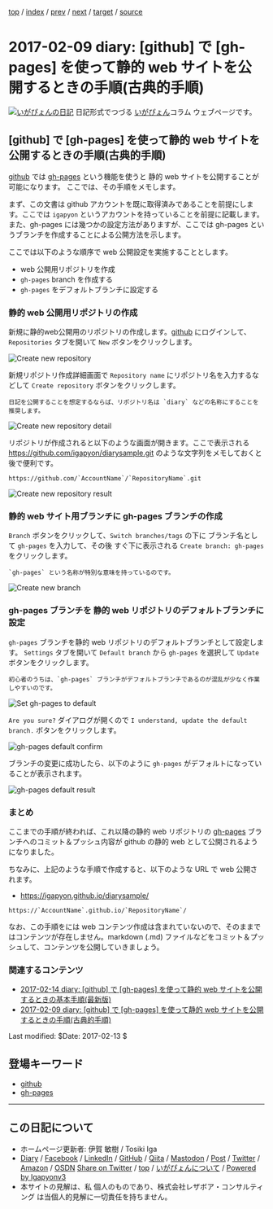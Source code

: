 [top](../index.html) 
 / [index](index.html) 
 / [prev](ig170208.html) 
 / [next](ig170210.html) 
 / [target](https://www.igapyon.jp/igapyon/diary/2017/ig170209.html) 
 / [source](https://github.com/igapyon/diary/blob/master/2017/ig170209.src.md) 

2017-02-09 diary: [github] で [gh-pages] を使って静的 web サイトを公開するときの手順(古典的手順)
=====================================================================================================
[![いがぴょんの日記](https://www.igapyon.jp/igapyon/diary/images/iga200306s.jpg "いがぴょん")](https://www.igapyon.jp/igapyon/diary/memo/memoigapyon.html) 日記形式でつづる [いがぴょん](https://www.igapyon.jp/igapyon/diary/memo/memoigapyon.html)コラム ウェブページです。

## [github] で [gh-pages] を使って静的 web サイトを公開するときの手順(古典的手順)

[github](../keyword/github.html) では [gh-pages](../keyword/gh-pages.html) という機能を使うと 静的 web サイトを公開することが可能になります。
ここでは、その手順をメモします。

まず、この文書は github アカウントを既に取得済みであることを前提にします。ここでは `igapyon` というアカウントを持っていることを前提に記載します。また、gh-pages には幾つかの設定方法がありますが、ここでは gh-pages というブランチを作成することによる公開方法を示します。

ここでは以下のような順序で web 公開設定を実施することとします。

* web 公開用リポジトリを作成
* `gh-pages` branch を作成する
* `gh-pages` をデフォルトブランチに設定する

### 静的 web 公開用リポジトリの作成

新規に静的web公開用のリポジトリの作成します。[github](../keyword/github.html) にログインして、`Repositories` タブを開いて `New` ボタンをクリックします。

![Create new repository](https://igapyon.github.io/diary/images/2017/20170209-01.png "Create new repository")

新規リポジトリ作成詳細画面で `Repository name` にリポジトリ名を入力するなどして `Create repository` ボタンをクリックします。

```
日記を公開することを想定するならば、リポジトリ名は `diary` などの名称にすることを推奨します。
```

![Create new repository detail](https://igapyon.github.io/diary/images/2017/20170209-02.png "Create new repository detail")

リポジトリが作成されると以下のような画面が開きます。ここで表示される https://github.com/igapyon/diarysample.git のような文字列をメモしておくと後で便利です。

```
https://github.com/`AccountName`/`RepositoryName`.git
```

![Create new repository result](https://igapyon.github.io/diary/images/2017/20170209-03.png "Create new repository result")

### 静的 web サイト用ブランチに gh-pages ブランチの作成

`Branch` ボタンをクリックして、`Switch branches/tags` の下に ブランチ名として `gh-pages` を入力して、その後 すぐ下に表示される `Create branch: gh-pages` をクリックします。

```
`gh-pages` という名称が特別な意味を持っているのです。
```

![Create new branch](https://igapyon.github.io/diary/images/2017/20170209-04.png "Create new branch")

### gh-pages ブランチを 静的 web リポジトリのデフォルトブランチに設定

`gh-pages` ブランチを静的 web リポジトリのデフォルトブランチとして設定します。
`Settings` タブを開いて `Default branch` から `gh-pages` を選択して `Update` ボタンをクリックします。


```
初心者のうちは、`gh-pages` ブランチがデフォルトブランチであるのが混乱が少なく作業しやすいのです。
```

![Set gh-pages to default](https://igapyon.github.io/diary/images/2017/20170209-05.png "Set gh-pages to default")

`Are you sure?` ダイアログが開くので `I understand, update the default branch.` ボタンをクリックします。

![gh-pages default confirm](https://igapyon.github.io/diary/images/2017/20170209-06.png "gh-pages default confirm")

ブランチの変更に成功したら、以下のように `gh-pages` がデフォルトになっていることが表示されます。

![gh-pages default result](https://igapyon.github.io/diary/images/2017/20170209-07.png "gh-pages default result")

### まとめ

ここまでの手順が終われば、これ以降の静的 web リポジトリの [gh-pages](../keyword/gh-pages.html) ブランチへのコミット＆プッシュ内容が github の静的 web として公開されるようになりました。

ちなみに、上記のような手順で作成すると、以下のような URL で web 公開されます。

* https://igapyon.github.io/diarysample/

```
https://`AccountName`.github.io/`RepositoryName`/
```

なお、この手順をには web コンテンツ作成は含まれていないので、そのままではコンテンツが存在しません。markdown (.md) ファイルなどをコミット＆プッシュして、コンテンツを公開していきましょう。

### 関連するコンテンツ

* [2017-02-14 diary: [github] で [gh-pages] を使って静的 web サイトを公開するときの基本手順(最新版)](https://www.igapyon.jp/igapyon/diary/2017/ig170214.html)
* [2017-02-09 diary: [github] で [gh-pages] を使って静的 web サイトを公開するときの手順(古典的手順)](https://www.igapyon.jp/igapyon/diary/2017/ig170209.html)

Last modified: $Date: 2017-02-13 $

## 登場キーワード

* [github](../keyword/github.html)
* [gh-pages](../keyword/gh-pages.html)

----------------------------------------------------------------------------------------------------

## この日記について

* ホームページ更新者: 伊賀 敏樹 / Tosiki Iga
* [Diary](https://www.igapyon.jp/igapyon/diary/) / [Facebook](https://www.facebook.com/igapyon) / [LinkedIn](https://www.linkedin.com/in/toshikiiga) / [GitHub](https://github.com/igapyon) / [Qiita](https://qiita.com/igapyon) / [Mastodon](https://social.vivaldi.net/@igapyon) / [Post](https://post.news/igapyon) / [Twitter](https://twitter.com/ToshikiIga) / [Amazon](https://www.amazon.co.jp/%E4%BC%8A%E8%B3%80-%E6%95%8F%E6%A8%B9/e/B004LTQWCQ) / [OSDN](https://ja.osdn.net/users/iga/)
[Share on Twitter](https://twitter.com/intent/tweet?hashtags=igapyon%2Cdiary%2C%E3%81%84%E3%81%8C%E3%81%B4%E3%82%87%E3%82%93%2Cgithub%2Cgh-pages&text=%5Bgithub%5D+%E3%81%A7+%5Bgh-pages%5D+%E3%82%92%E4%BD%BF%E3%81%A3%E3%81%A6%E9%9D%99%E7%9A%84+web+%E3%82%B5%E3%82%A4%E3%83%88%E3%82%92%E5%85%AC%E9%96%8B%E3%81%99%E3%82%8B%E3%81%A8%E3%81%8D%E3%81%AE%E6%89%8B%E9%A0%86%28%E5%8F%A4%E5%85%B8%E7%9A%84%E6%89%8B%E9%A0%86%29&url=https%3A%2F%2Fwww.igapyon.jp%2Figapyon%2Fdiary%2F2017%2Fig170209.html) / [top](../index.html) / [いがぴょんについて](https://www.igapyon.jp/igapyon/diary/memo/memoigapyon.html) / [Powered by Igapyonv3](https://github.com/igapyon/igapyonv3)
* 本サイトの見解は、私 個人のものであり、株式会社レザボア・コンサルティング は当個人的見解に一切責任を持ちません。 
